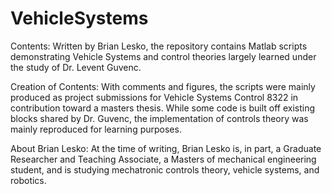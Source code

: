 # VehicleSystems

Contents: Written by Brian Lesko, the repository contains Matlab scripts demonstrating Vehicle Systems and control theories largely learned under the study of Dr. Levent Guvenc. 

Creation of Contents: With comments and figures, the scripts were mainly produced as project submissions for Vehicle Systems Control 8322 in contribution toward a masters thesis. While some code is built off existing blocks shared by Dr. Guvenc, the implementation of controls theory was mainly reproduced for learning purposes.

About Brian Lesko: At the time of writing, Brian Lesko is, in part, a Graduate Researcher and Teaching Associate, a Masters of mechanical engineering student, and is studying mechatronic controls theory, vehicle systems, and robotics.
